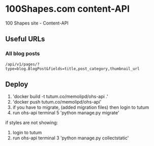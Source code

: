 
# 100Shapes.com content-API
100 Shapes site - Content-API

## Useful URLs

### All blog posts
	/api/v1/pages/?type=blog.BlogPost&fields=title,post_category,thumbnail_url

## Deploy

1. 'docker build -t tutum.co/memolipd/ohs-api .'
2. 'docker push tutum.co/memolipd/ohs-api'
3. if you have to migrate, (added migration files) then login to tutum
4. run ohs-api terminal
5 'python manage.py migrate'

if styles are not showing:
1. login to tutum
2. run ohs-api terminal
3 'python manage.py collectstatic'

